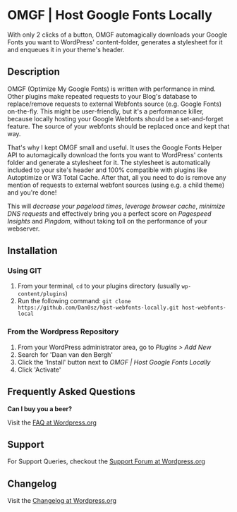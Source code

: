 # OMGF | Host Google Fonts Locally

With only 2 clicks of a button, OMGF automagically downloads your Google Fonts you want to WordPress' content-folder, generates a stylesheet for it and enqueues it in your theme's header.

## Description

OMGF (Optimize My Google Fonts) is written with performance in mind. Other plugins make repeated requests to your Blog's database to replace/remove requests to external Webfonts source (e.g. Google Fonts) on-the-fly. This might be user-friendly, but it's a performance killer, because locally hosting your Google Webfonts should be a set-and-forget feature. The source of your webfonts should be replaced once and kept that way.

That's why I kept OMGF small and useful. It uses the Google Fonts Helper API to automagically download the fonts you want to WordPress' contents folder and generate a stylesheet for it. The stylesheet is automatically included to your site's header and 100% compatible with plugins like Autoptimize or W3 Total Cache. After that, all you need to do is remove any mention of requests to external webfont sources (using e.g. a child theme) and you're done!

This will *decrease your pageload times*, *leverage browser cache*, *minimize DNS requests* and effectively bring you a perfect score on *Pagespeed Insights* and *Pingdom*, without taking toll on the performance of your webserver.

## Installation

### Using GIT

1. From your terminal, `cd` to your plugins directory (usually `wp-content/plugins`)
1. Run the following command: `git clone https://github.com/Dan0sz/host-webfonts-locally.git host-webfonts-local`

### From the Wordpress Repository

1. From your WordPress administrator area, go to *Plugins > Add New*
1. Search for 'Daan van den Bergh'
1. Click the 'Install' button next to *OMGF | Host Google Fonts Locally*
1. Click 'Activate'

## Frequently Asked Questions

**Can I buy you a beer?**

Visit the [FAQ at Wordpress.org](https://wordpress.org/plugins/host-webfonts-local/#faq)

## Support

For Support Queries, checkout the [Support Forum at Wordpress.org](https://wordpress.org/support/plugin/host-webfonts-local)

## Changelog

Visit the [Changelog at Wordpress.org](https://wordpress.org/plugins/host-webfonts-local/#developers)
